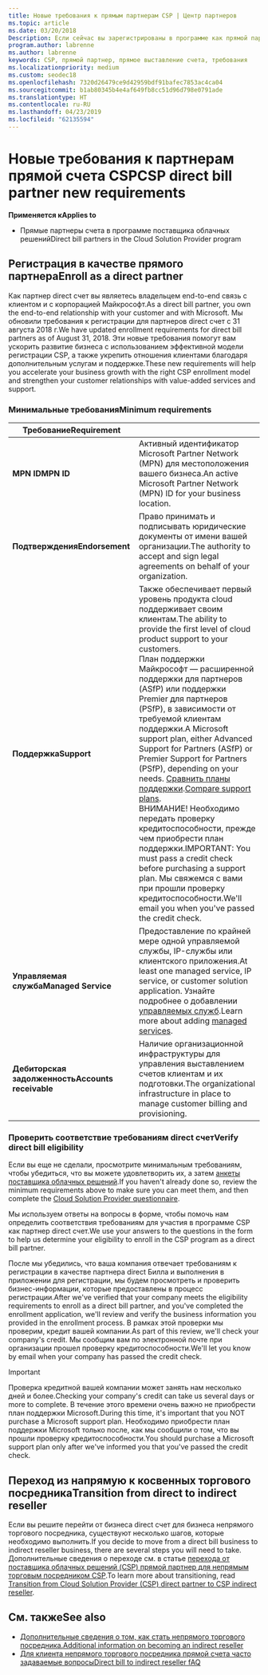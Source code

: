 ```yaml
---
title: Новые требования к прямым партнерам CSP | Центр партнеров
ms.topic: article
ms.date: 03/20/2018
Description: Если сейчас вы зарегистрированы в программе как прямой партнер CSP, рекомендуем вам подготовиться к обеспечить соблюдение этих требований службы и обновленную поддержку.
program.author: labrenne
ms.author: labrenne
keywords: CSP, прямой партнер, прямое выставление счета, требования
ms.localizationpriority: medium
ms.custom: seodec18
ms.openlocfilehash: 7320d26479ce9d42959bdf91bafec7853ac4ca04
ms.sourcegitcommit: b1ab80345b4e4af649fb8cc51d96d798e0791ade
ms.translationtype: HT
ms.contentlocale: ru-RU
ms.lasthandoff: 04/23/2019
ms.locfileid: "62135594"
---
```

# <a name="csp-direct-bill-partner-new-requirements"></a><span data-ttu-id="3d7be-104">Новые требования к партнерам прямой счета CSP</span><span class="sxs-lookup"><span data-stu-id="3d7be-104">CSP direct bill partner new requirements</span></span>

<span data-ttu-id="3d7be-105">**Применяется к**</span><span class="sxs-lookup"><span data-stu-id="3d7be-105">**Applies to**</span></span>

- <span data-ttu-id="3d7be-106">Прямые партнеры счета в программе поставщика облачных решений</span><span class="sxs-lookup"><span data-stu-id="3d7be-106">Direct bill partners in the Cloud Solution Provider program</span></span>

## <a name="enroll-as-a-direct-partner"></a><span data-ttu-id="3d7be-107">Регистрация в качестве прямого партнера</span><span class="sxs-lookup"><span data-stu-id="3d7be-107">Enroll as a direct partner</span></span>

<span data-ttu-id="3d7be-108">Как партнер direct счет вы являетесь владельцем end-to-end связь с клиентом и с корпорацией Майкрософт.</span><span class="sxs-lookup"><span data-stu-id="3d7be-108">As a direct bill partner, you own the end-to-end relationship with your customer and with Microsoft.</span></span> <span data-ttu-id="3d7be-109">Мы обновили требования к регистрации для партнеров direct счет с 31 августа 2018 г.</span><span class="sxs-lookup"><span data-stu-id="3d7be-109">We have updated enrollment requirements for direct bill partners as of August 31, 2018.</span></span> <span data-ttu-id="3d7be-110">Эти новые требования помогут вам ускорить развитие бизнеса с использованием эффективной модели регистрации CSP, а также укрепить отношения клиентами благодаря дополнительным услугам и поддержке.</span><span class="sxs-lookup"><span data-stu-id="3d7be-110">These new requirements will help you accelerate your business growth with the right CSP enrollment model and strengthen your customer relationships with value-added services and support.</span></span>

### <a name="minimum-requirements"></a><span data-ttu-id="3d7be-111">Минимальные требования</span><span class="sxs-lookup"><span data-stu-id="3d7be-111">Minimum requirements</span></span>

|<span data-ttu-id="3d7be-112">**Требование**</span><span class="sxs-lookup"><span data-stu-id="3d7be-112">**Requirement**</span></span>|                             |
|--------------------------------|--------------------------------------------------------------|
|<span data-ttu-id="3d7be-113">**MPN ID**</span><span class="sxs-lookup"><span data-stu-id="3d7be-113">**MPN ID**</span></span>   |<span data-ttu-id="3d7be-114">Активный идентификатор Microsoft Partner Network (MPN) для местоположения вашего бизнеса.</span><span class="sxs-lookup"><span data-stu-id="3d7be-114">An active Microsoft Partner Network (MPN) ID for your business location.</span></span>    |
|<span data-ttu-id="3d7be-115">**Подтверждения**</span><span class="sxs-lookup"><span data-stu-id="3d7be-115">**Endorsement**</span></span>   |<span data-ttu-id="3d7be-116">Право принимать и подписывать юридические документы от имени вашей организации.</span><span class="sxs-lookup"><span data-stu-id="3d7be-116">The authority to accept and sign legal agreements on behalf of your organization.</span></span>|
|<span data-ttu-id="3d7be-117">**Поддержка**</span><span class="sxs-lookup"><span data-stu-id="3d7be-117">**Support**</span></span>   |<span data-ttu-id="3d7be-118">Также обеспечивает первый уровень продукта cloud поддерживает своим клиентам.</span><span class="sxs-lookup"><span data-stu-id="3d7be-118">The ability to provide the first level of cloud product support to your customers.</span></span> <br><span data-ttu-id="3d7be-119">План поддержки Майкрософт — расширенной поддержки для партнеров (ASfP) или поддержки Premier для партнеров (PSfP), в зависимости от требуемой клиентам поддержки.</span><span class="sxs-lookup"><span data-stu-id="3d7be-119">A Microsoft support plan, either Advanced Support for Partners (ASfP) or Premier Support for Partners (PSfP), depending on your needs.</span></span> <span data-ttu-id="3d7be-120">[Сравнить планы поддержки](https://partner.microsoft.com/en-US/support/partnersupport).</span><span class="sxs-lookup"><span data-stu-id="3d7be-120">[Compare support plans](https://partner.microsoft.com/en-US/support/partnersupport).</span></span><br> <span data-ttu-id="3d7be-121">ВНИМАНИЕ! Необходимо передать проверку кредитоспособности, прежде чем приобрести план поддержки.</span><span class="sxs-lookup"><span data-stu-id="3d7be-121">IMPORTANT: You must pass a credit check before purchasing a support plan.</span></span> <span data-ttu-id="3d7be-122">Мы свяжемся с вами при прошли проверку кредитоспособности.</span><span class="sxs-lookup"><span data-stu-id="3d7be-122">We'll email you when you've passed the credit check.</span></span> |
|<span data-ttu-id="3d7be-123">**Управляемая служба**</span><span class="sxs-lookup"><span data-stu-id="3d7be-123">**Managed Service**</span></span>   |<span data-ttu-id="3d7be-124">Предоставление по крайней мере одной управляемой службы, IP-службы или клиентского приложения.</span><span class="sxs-lookup"><span data-stu-id="3d7be-124">At least one managed service, IP service, or customer solution application.</span></span> <span data-ttu-id="3d7be-125">Узнайте подробнее о добавлении [управляемых служб](https://partner.microsoft.com/en-US/business-opportunities/managed-services-provider).</span><span class="sxs-lookup"><span data-stu-id="3d7be-125">Learn more about adding [managed services](https://partner.microsoft.com/en-US/business-opportunities/managed-services-provider).</span></span>|
|<span data-ttu-id="3d7be-126">**Дебиторская задолженность**</span><span class="sxs-lookup"><span data-stu-id="3d7be-126">**Accounts receivable**</span></span> |<span data-ttu-id="3d7be-127">Наличие организационной инфраструктуры для управления выставлением счетов клиентам и их подготовки.</span><span class="sxs-lookup"><span data-stu-id="3d7be-127">The organizational infrastructure in place to manage customer billing and provisioning.</span></span>

### <a name="verify-direct-bill-eligibility"></a><span data-ttu-id="3d7be-128">Проверить соответствие требованиям direct счет</span><span class="sxs-lookup"><span data-stu-id="3d7be-128">Verify direct bill eligibility</span></span>

<span data-ttu-id="3d7be-129">Если вы еще не сделали, просмотрите минимальным требованиям, чтобы убедиться, что вы можете удовлетворить их, а затем [анкеты поставщика облачных решений](https://partner.microsoft.com/cloud-solution-provider/assessment).</span><span class="sxs-lookup"><span data-stu-id="3d7be-129">If you haven't already done so, review the minimum requirements above to make sure you can meet them, and then complete the [Cloud Solution Provider questionnaire](https://partner.microsoft.com/cloud-solution-provider/assessment).</span></span>

<span data-ttu-id="3d7be-130">Мы используем ответы на вопросы в форме, чтобы помочь нам определить соответствия требованиям для участия в программе CSP как партнер direct счет.</span><span class="sxs-lookup"><span data-stu-id="3d7be-130">We use your answers to the questions in the form to help us determine your eligibility to enroll in the CSP program as a direct bill partner.</span></span>

<span data-ttu-id="3d7be-131">После мы убедились, что ваша компания отвечает требованиям к регистрации в качестве партнера direct Билла и выполнения в приложении для регистрации, мы будем просмотреть и проверить бизнес-информации, которые предоставлены в процесс регистрации.</span><span class="sxs-lookup"><span data-stu-id="3d7be-131">After we've verified that your company meets the eligibility requirements to enroll as a direct bill partner, and you've completed the enrollment application, we'll review and verify the business information you provided in the enrollment process.</span></span> <span data-ttu-id="3d7be-132">В рамках этой проверки мы проверим, кредит вашей компании.</span><span class="sxs-lookup"><span data-stu-id="3d7be-132">As part of this review, we'll check your company's credit.</span></span> <span data-ttu-id="3d7be-133">Мы сообщим вам по электронной почте при организации прошел проверку кредитоспособности.</span><span class="sxs-lookup"><span data-stu-id="3d7be-133">We'll let you know by email when your company has passed the credit check.</span></span>

>[!IMPORTANT]
><span data-ttu-id="3d7be-134">Проверка кредитной вашей компании может занять нам несколько дней и более.</span><span class="sxs-lookup"><span data-stu-id="3d7be-134">Checking your company's credit can take us several days or more to complete.</span></span> <span data-ttu-id="3d7be-135">В течение этого времени очень важно не приобрести план поддержки Microsoft.</span><span class="sxs-lookup"><span data-stu-id="3d7be-135">During this time, it's important that you NOT purchase a Microsoft support plan.</span></span> <span data-ttu-id="3d7be-136">Необходимо приобрести план поддержки Microsoft только после, как мы сообщили о том, что вы прошли проверку кредитоспособности.</span><span class="sxs-lookup"><span data-stu-id="3d7be-136">You should purchase a Microsoft support plan only after we've informed you that you've passed the credit check.</span></span>

## <a name="transition-from-direct-to-indirect-reseller"></a><span data-ttu-id="3d7be-137">Переход из напрямую к косвенных торгового посредника</span><span class="sxs-lookup"><span data-stu-id="3d7be-137">Transition from direct to indirect reseller</span></span>

<span data-ttu-id="3d7be-138">Если вы решите перейти от бизнеса direct счет для бизнеса непрямого торгового посредника, существуют несколько шагов, которые необходимо выполнить.</span><span class="sxs-lookup"><span data-stu-id="3d7be-138">If you decide to move from a direct bill business to indirect reseller business, there are several steps you will need to take.</span></span> <span data-ttu-id="3d7be-139">Дополнительные сведения о переходе см. в статье [перехода от поставщика облачных решений (CSP) прямой партнер для непрямым торговым посредником CSP](transition-direct-to-indirect.md).</span><span class="sxs-lookup"><span data-stu-id="3d7be-139">To learn more about transitioning, read [Transition from Cloud Solution Provider (CSP) direct partner to CSP indirect reseller](transition-direct-to-indirect.md).</span></span> 

## <a name="see-also"></a><span data-ttu-id="3d7be-140">См. также</span><span class="sxs-lookup"><span data-stu-id="3d7be-140">See also</span></span>

- [<span data-ttu-id="3d7be-141">Дополнительные сведения о том, как стать непрямого торгового посредника.</span><span class="sxs-lookup"><span data-stu-id="3d7be-141">Additional information on becoming an indirect reseller</span></span>](https://assetsprod.microsoft.com/csp-directbill-to-indirect-transition.pdf)
- [<span data-ttu-id="3d7be-142">Для клиента непрямого торгового посредника прямой счета часто задаваемые вопросы</span><span class="sxs-lookup"><span data-stu-id="3d7be-142">Direct bill to indirect reseller fAQ</span></span>](https://assetsprod.microsoft.com/mpn/direct-bill-partner-faq.pdf)
